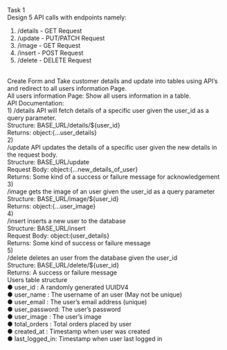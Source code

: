 Task 1 <br>
Design 5 API calls with endpoints namely:<br>
1) /details - GET Request
2) /update - PUT/PATCH Request
3) /image - GET Request
4) /insert - POST Request
5) /delete - DELETE Request
<br>
Create Form and Take customer details and update into tables using API’s and redirect to all users information Page.<br>
All users information Page: Show all users information in a table.<br>
API Documentation:<br>
1)
/details API will fetch details of a specific user given the user_id as a query parameter.<br>
Structure: BASE_URL/details/${user_id}<br>
Returns: object:{...user_details}<br>
2)<br>
/update API updates the details of a specific user given the new details in the request body.<br>
Structure: BASE_URL/update<br>
Request Body: object:{...new_details_of_user}<br>
Returns: Some kind of a success or failure message for acknowledgement<br>
3)<br>
/image gets the image of an user given the user_id as a query parameter<br>
Structure: BASE_URL/image/${user_id}<br>
Returns: object:{...user_image}<br>
4)<br>
/insert inserts a new user to the database<br>
Structure: BASE_URL/insert<br>
Request Body: object:{user_details}<br>
Returns: Some kind of success or failure message<br>
5)<br>
/delete deletes an user from the database given the user_id<br>
Structure: BASE_URL/delete/${user_id}<br>
Returns: A success or failure message<br>
Users table structure<br>
● user_id : A randomly generated UUIDV4<br>
● user_name : The username of an user (May not be unique)<br>
● user_email : The user’s email address (unique)<br>
● user_password: The user’s password<br>
● user_image : The user’s image<br>
● total_orders : Total orders placed by user<br>
● created_at : Timestamp when user was created<br>
● last_logged_in: Timestamp when user last logged in<br>
